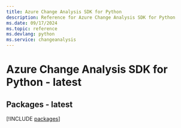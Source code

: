 ```yaml
---
title: Azure Change Analysis SDK for Python
description: Reference for Azure Change Analysis SDK for Python
ms.date: 09/17/2024
ms.topic: reference
ms.devlang: python
ms.service: changeanalysis
---
```

# Azure Change Analysis SDK for Python - latest
## Packages - latest
[!INCLUDE [packages](change-analysis-index.md)]